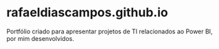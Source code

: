 # rafaeldiascampos.github.io
Portfólio criado para apresentar projetos de TI relacionados ao Power BI, por mim desenvolvidos.
